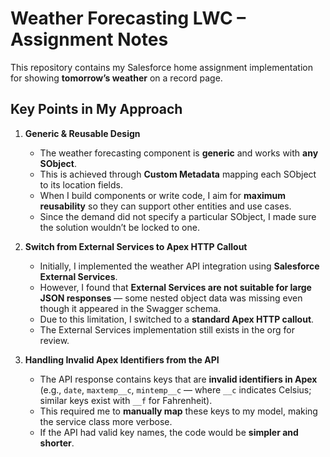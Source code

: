 # Weather Forecasting LWC – Assignment Notes

This repository contains my Salesforce home assignment implementation for showing **tomorrow’s weather** on a record page.

## Key Points in My Approach

1. **Generic & Reusable Design**  
   - The weather forecasting component is **generic** and works with **any SObject**.  
   - This is achieved through **Custom Metadata** mapping each SObject to its location fields.  
   - When I build components or write code, I aim for **maximum reusability** so they can support other entities and use cases.  
   - Since the demand did not specify a particular SObject, I made sure the solution wouldn’t be locked to one.

2. **Switch from External Services to Apex HTTP Callout**  
   - Initially, I implemented the weather API integration using **Salesforce External Services**.  
   - However, I found that **External Services are not suitable for large JSON responses** — some nested object data was missing even though it appeared in the Swagger schema.  
   - Due to this limitation, I switched to a **standard Apex HTTP callout**.  
   - The External Services implementation still exists in the org for review.

3. **Handling Invalid Apex Identifiers from the API**  
   - The API response contains keys that are **invalid identifiers in Apex** (e.g., `date`, `maxtemp__c`, `mintemp__c` — where `__c` indicates Celsius; similar keys exist with `__f` for Fahrenheit).  
   - This required me to **manually map** these keys to my model, making the service class more verbose.  
   - If the API had valid key names, the code would be **simpler and shorter**.
